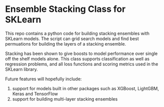 # Ensemble Stacking Class for SKLearn

This repo contains a python code for building stacking ensembles with SKLearn models.  The script can grid search models and find best permuations for building the layers of a stacking ensemble.

Stacking has been shown to give boosts to model performance over single off the shelf models alone.
This class supports classification as well as regression problems, and all loss functions and scoring metrics used in the SKLearn library.


Future features will hopefully include:
1. support for models built in other packages such as XGBoost, LightGBM, Keras and TensorFlow
2. support for building multi-layer stacking ensembles
